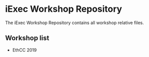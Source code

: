 # iExec Workshop Repository
The iExec Workshop Repository contains all workshop relative files.

## Workshop list
- EthCC 2019

